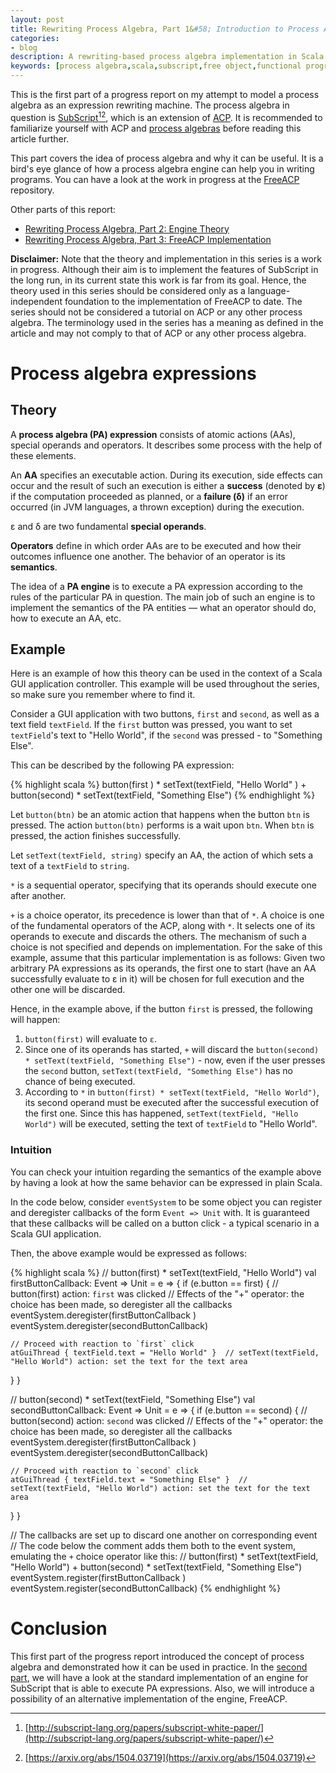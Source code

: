 ```yaml
---
layout: post
title: Rewriting Process Algebra, Part 1&#58; Introduction to Process Algebra
categories:
- blog
description: A rewriting-based process algebra implementation in Scala.
keywords: [process algebra,scala,subscript,free object,functional programming,algebra of communicating processes,acp]
---
```

This is the first part of a progress report on my attempt to model a process algebra as an expression rewriting machine. The process algebra in question is [SubScript](http://subscript-lang.org/from-acp-and-scala-to-subscript/)[^1][^2], which is an extension of [ACP](https://en.wikipedia.org/wiki/Algebra_of_Communicating_Processes). It is recommended to familiarize yourself with ACP and [process algebras](https://en.wikipedia.org/wiki/Process_calculus) before reading this article further.

This part covers the idea of process algebra and why it can be useful. It is a bird's eye glance of how a process algebra engine can help you in writing programs. You can have a look at the work in progress at the [FreeACP](https://github.com/anatoliykmetyuk/free-acp) repository.

Other parts of this report:

- [Rewriting Process Algebra, Part 2: Engine Theory](/blog/2017/01/12/rewriting-process-algebra-part-2-engine-theory.html)
- [Rewriting Process Algebra, Part 3: FreeACP Implementation](/blog/2017/01/13/rewriting-process-algebra-part-3-freeacp-implementation.html)

**Disclaimer:** Note that the theory and implementation in this series is a work in progress. Although their aim is to implement the features of SubScript in the long run, in its current state this work is far from its goal. Hence, the theory used in this series should be considered only as a language-independent foundation to the implementation of FreeACP to date. The series should not be considered a tutorial on ACP or any other process algebra. The terminology used in the series has a meaning as defined in the article and may not comply to that of ACP or any other process algebra.

[^1]: [http://subscript-lang.org/papers/subscript-white-paper/](http://subscript-lang.org/papers/subscript-white-paper/)
[^2]: [https://arxiv.org/abs/1504.03719](https://arxiv.org/abs/1504.03719)

# Process algebra expressions

## Theory
A **process algebra (PA) expression** consists of atomic actions (AAs), special operands and operators. It describes some process with the help of these elements.

An **AA** specifies an executable action. During its execution, side effects can occur and the result of such an execution is either a **success** (denoted by **ε**) if the computation proceeded as planned, or a **failure (δ)** if an error occurred (in JVM languages, a thrown exception) during the execution.

ε and δ are two fundamental **special operands**.

**Operators** define in which order AAs are to be executed and how their outcomes influence one another. The behavior of an operator is its **semantics**.

The idea of a **PA engine** is to execute a PA expression according to the rules of the particular PA in question. The main job of such an engine is to implement the semantics of the PA entities — what an operator should do, how to execute an AA, etc.

## Example
Here is an example of how this theory can be used in the context of a Scala GUI application controller. This example will be used throughout the series, so make sure you remember where to find it.

Consider a GUI application with two buttons, `first` and `second`, as well as a text field `textField`. If the `first` button was pressed, you want to set `textField`'s text to "Hello World", if the `second` was pressed - to "Something Else".

This can be described by the following PA expression:

{% highlight scala %}
button(first ) * setText(textField, "Hello World"   ) +
button(second) * setText(textField, "Something Else")
{% endhighlight %}

Let `button(btn)` be an atomic action that happens when the button `btn` is pressed. The action `button(btn)` performs is a wait upon `btn`. When `btn` is pressed, the action finishes successfully.

Let `setText(textField, string)` specify an AA, the action of which sets a text of a `textField` to `string`.

`*` is a sequential operator, specifying that its operands should execute one after another.

`+` is a choice operator, its precedence is lower than that of `*`. A choice is one of the fundamental operators of the ACP, along with `*`. It selects one of its operands to execute and discards the others. The mechanism of such a choice is not specified and depends on implementation. For the sake of this example, assume that this particular implementation is as follows: Given two arbitrary PA expressions as its operands, the first one to start (have an AA successfully evaluate to ε in it) will be chosen for full execution and the other one will be discarded.

Hence, in the example above, if the button `first` is pressed, the following will happen:

1. `button(first)` will evaluate to `ε`.
2. Since one of its operands has started, `+` will discard the `button(second) * setText(textField, "Something Else")` - now, even if the user presses the `second` button, `setText(textField, "Something Else")` has no chance of being executed.
3. According to `*` in `button(first) * setText(textField, "Hello World")`, its second operand must be executed after the successful execution of the first one. Since this has happened, `setText(textField, "Hello World")` will be executed, setting the text of `textField` to "Hello World".

### Intuition
You can check your intuition regarding the semantics of the example above by having a look at how the same behavior can be expressed in plain Scala.

In the code below, consider `eventSystem` to be some object you can register and deregister callbacks of the form `Event => Unit` with. It is guaranteed that these callbacks will be called on a button click - a typical scenario in a Scala GUI application.

Then, the above example would be expressed as follows:

{% highlight scala %}
// button(first) * setText(textField, "Hello World")
val firstButtonCallback: Event => Unit = e => {
  if (e.button == first) {  // button(first) action: `first` was clicked
    // Effects of the "+" operator: the choice has been made, so deregister all the callbacks
    eventSystem.deregister(firstButtonCallback )
    eventSystem.deregister(secondButtonCallback)

    // Proceed with reaction to `first` click
    atGuiThread { textField.text = "Hello World" }  // setText(textField, "Hello World") action: set the text for the text area
  }
}

// button(second) * setText(textField, "Something Else")
val secondButtonCallback: Event => Unit = e => {
  if (e.button == second) {  // button(second) action: `second` was clicked
    // Effects of the "+" operator: the choice has been made, so deregister all the callbacks
    eventSystem.deregister(firstButtonCallback )
    eventSystem.deregister(secondButtonCallback)

    // Proceed with reaction to `second` click
    atGuiThread { textField.text = "Something Else" }  // setText(textField, "Hello World") action: set the text for the text area
  }
}

// The callbacks are set up to discard one another on corresponding event
// The code below the comment adds them both to the event system, emulating the `+` choice operator like this:
// button(first) * setText(textField, "Hello World") + button(second) * setText(textField, "Something Else")
eventSystem.register(firstButtonCallback )
eventSystem.register(secondButtonCallback)
{% endhighlight %}

# Conclusion
This first part of the progress report introduced the concept of process algebra and demonstrated how it can be used in practice. In the [second part](/blog/2017/01/12/rewriting-process-algebra-part-2-engine-theory.html), we will have a look at the standard implementation of an engine for SubScript that is able to execute PA expressions. Also, we will introduce a possibility of an alternative implementation of the engine, FreeACP.